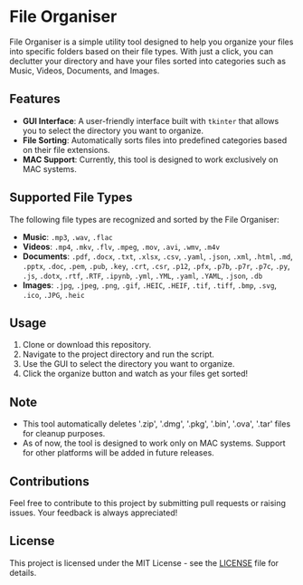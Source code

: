 # File Organiser

File Organiser is a simple utility tool designed to help you organize your files into specific folders based on their file types. With just a click, you can declutter your directory and have your files sorted into categories such as Music, Videos, Documents, and Images.

## Features

- **GUI Interface**: A user-friendly interface built with `tkinter` that allows you to select the directory you want to organize.
- **File Sorting**: Automatically sorts files into predefined categories based on their file extensions.
- **MAC Support**: Currently, this tool is designed to work exclusively on MAC systems.

## Supported File Types

The following file types are recognized and sorted by the File Organiser:

- **Music**: `.mp3`, `.wav`, `.flac`
- **Videos**: `.mp4`, `.mkv`, `.flv`, `.mpeg`, `.mov`, `.avi`, `.wmv`, `.m4v`
- **Documents**: `.pdf`, `.docx`, `.txt`, `.xlsx`, `.csv`, `.yaml`, `.json`, `.xml`, `.html`, `.md`, `.pptx`, `.doc`, `.pem`, `.pub`, `.key`, `.crt`, `.csr`, `.p12`, `.pfx`, `.p7b`, `.p7r`, `.p7c`, `.py`, `.js`, `.dotx`, `.rtf`, `.RTF`, `.ipynb`, `.yml`, `.YML`, `.yaml`, `.YAML`, `.json`, `.db`
- **Images**: `.jpg`, `.jpeg`, `.png`, `.gif`, `.HEIC`, `.HEIF`, `.tif`, `.tiff`, `.bmp`, `.svg`, `.ico`, `.JPG`, `.heic`

## Usage

1. Clone or download this repository.
2. Navigate to the project directory and run the script.
3. Use the GUI to select the directory you want to organize.
4. Click the organize button and watch as your files get sorted!

## Note

- This tool automatically deletes '.zip', '.dmg', '.pkg', '.bin', '.ova', '.tar' files for cleanup purposes.
- As of now, the tool is designed to work only on MAC systems. Support for other platforms will be added in future releases.

## Contributions

Feel free to contribute to this project by submitting pull requests or raising issues. Your feedback is always appreciated!

## License

This project is licensed under the MIT License - see the [LICENSE](LICENSE) file for details.
